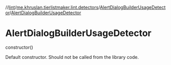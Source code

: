 //[lint](../../../index.md)/[me.khruslan.tierlistmaker.lint.detectors](../index.md)/[AlertDialogBuilderUsageDetector](index.md)/[AlertDialogBuilderUsageDetector](-alert-dialog-builder-usage-detector.md)

# AlertDialogBuilderUsageDetector

constructor()

Default constructor. Should not be called from the library code.
